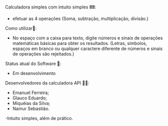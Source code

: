 Calculadora simples com intuito simples 🖩🖩: 
- efetuar as 4 operações (Soma, subtração, multiplicação, divisão.)

Como utilizar🧑: 
- No espaço com a caixa para texto, digite números e sinais de operações matemáticas básicas para obter os resultados. (Letras, símbolos, espaços em branco ou qualquer caractere diferente de números e sinais de operações são rejeitados.)

Status atual do Software 📜: 
- Em desenvolvimento

Desenvolvedores da calculadora API 👨‍💻: 
- Emanuel Ferreira;
- Glauco Eduardo;
- Miquéias da Silva;
- Namur Sebastião.

-Intuito simples, além de prático.